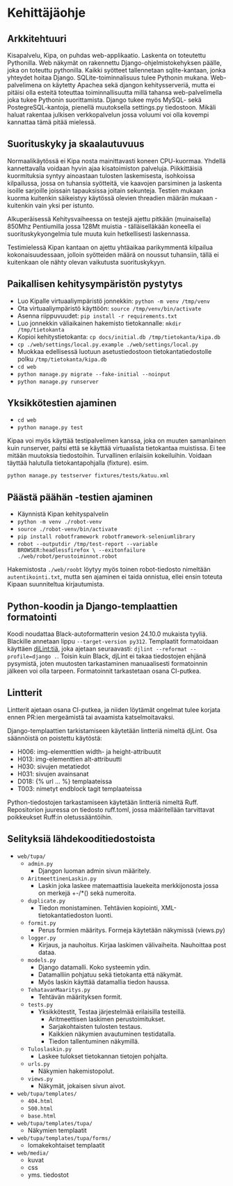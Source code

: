# Kehittäjäohje

## Arkkitehtuuri

Kisapalvelu, Kipa, on puhdas web-applikaatio. Laskenta on toteutettu
Pythonilla. Web näkymät on rakennettu Django-ohjelmistokehyksen päälle,
joka on toteuttu pythonilla. Kaikki syötteet tallennetaan sqlite-kantaan,
jonka yhteydet hoitaa Django. SQLite-toiminnalisuus tulee Pythonin mukana.
Web-palvelimena on käytetty Apachea sekä djangon kehitysserveriä, mutta ei
pitäisi olla esteitä toteuttaa toiminnallisuutta millä tahansa
web-palvelimella joka tukee Pythonin suorittamista. Django tukee myös
MySQL- sekä PostegreSQL-kantoja, pienellä muutoksella settings.py
tiedostoon. Mikäli haluat rakentaa julkisen verkkopalvelun jossa voluumi
voi olla kovempi kannattaa tämä pitää mielessä.

## Suorituskyky ja skaalautuvuus

Normaalikäytössä ei Kipa nosta mainittavasti koneen CPU-kuormaa. Yhdellä
kannettavalla voidaan hyvin ajaa kisatoimiston palveluja. Piikkittäisiä
kuormituksia syntyy ainoastaan tulosten laskemisesta, isohkoissa
kilpailussa, jossa on tuhansia syötteitä, vie kaavojen parsiminen ja
laskenta isoille sarjoille joissain tapauksissa joitain sekunteja. Testien
mukaan kuorma kuitenkin säikeistyy käytössä olevien threadien määrän
mukaan - kuitenkin vain yksi per istunto.

Alkuperäisessä Kehitysvaiheessa on testejä ajettu pitkään (muinaisella)
850Mhz Pentiumilla jossa 128Mt muistia - tälläiselläkään koneella ei
suorituskykyongelmia tule muuta kuin hetkellisesti laskennassa.

Testimielessä Kipan kantaan on ajettu yhtäaikaa parikymmentä kilpailua
kokonaisuudessaan, jolloin syötteiden määrä on noussut tuhansiin, tällä ei
kuitenkaan ole nähty olevan vaikutusta suorituskykyyn.

## Paikallisen kehitysympäristön pystytys

* Luo Kipalle virtuaaliympäristö jonnekkin: `python -m venv /tmp/venv`
* Ota virtuaaliympäristö käyttöön: `source /tmp/venv/bin/activate`
* Asenna riippuvuudet: `pip install -r requirements.txt`
* Luo jonnekkin väliaikainen hakemisto tietokannalle: `mkdir /tmp/tietokanta`
* Kopioi kehitystietokanta: `cp docs/initial.db /tmp/tietokanta/kipa.db`
* `cp ./web/settings/local.py.example ./web/settings/local.py`
* Muokkaa edellisessä luotuun asetustiedostoon tietokantatiedostolle polku
  `/tmp/tietokanta/kipa.db`
* `cd web`
* `python manage.py migrate --fake-initial --noinput`
* `python manage.py runserver`

## Yksikkötestien ajaminen

* `cd web`
* `python manage.py test`

Kipaa voi myös käyttää testipalvelimen kanssa, joka on muuten samanlainen
kuin runserver, paitsi että se käyttää virtuaalista tietokantaa muistissa.
Ei tee mitään muutoksia tiedostoihin. Turvallinen erilaisiin kokeiluihin.
Voidaan täyttää halutulla tietokantapohjalla (fixture). esim.

```
python manage.py testserver fixtures/tests/katuu.xml
```

## Päästä päähän -testien ajaminen

* Käynnistä Kipan kehityspalvelin
* `python -m venv ./robot-venv`
* `source ./robot-venv/bin/activate`
* `pip install robotframework robotframework-seleniumlibrary`
* `robot --outputdir /tmp/test-report --variable BROWSER:headlessfirefox \
  --exitonfailure ./web/robot/perustoiminnot.robot`

Hakemistosta `./web/roobt` löytyy myös toinen robot-tiedosto nimeltään
`autentikointi.txt`, mutta sen ajaminen ei taida onnistua, ellei ensin
toteuta Kipaan suunniteltua kirjautumista.

## Python-koodin ja Django-templaattien formatointi

Koodi noudattaa Black-autoformatterin vesion 24.10.0 mukaista tyyliä.
Blackille annetaan lippu `--target-version py312`. Templaatit formatoidaan
käyttäen [djLint:tiä](https://www.djlint.com/), joka ajetaan seuraavasti:
`djlint --reformat --profile=django .`. Toisin kuin Black, djLint ei takaa
tiedostojen ehjänä pysymistä, joten muutosten tarkastaminen manuaalisesti
formatoinnin jälkeen voi olla tarpeen. Formatoinnit tarkastetaan osana
CI-putkea.

## Lintterit

Lintterit ajetaan osana CI-putkea, ja niiden löytämät ongelmat tulee
korjata ennen PR:ien mergeämistä tai avaamista katselmoitavaksi.

Django-templaattien tarkistamiseen käytetään lintteriä nimeltä djLint. Osa
säännöistä on poistettu käytöstä:

* H006: img-elementtien width- ja height-attribuutit
* H013: img-elementtien alt-attribuutti
* H030: sivujen metatiedot
* H031: sivujen avainsanat
* D018: {% url ... %} templaateissa
* T003: nimetyt endblock tagit templaateissa

Python-tiedostojen tarkastamiseen käytetään lintteriä nimeltä Ruff.
Repositorion juuressa on tiedosto ruff.toml, jossa määritellään tarvittavat
poikkeukset Ruff:in oletussääntöihin.

## Selityksiä lähdekooditiedostoista

* `web/tupa/`
  - `admin.py`
    * Djangon luoman admin sivun määritely.
  - `AritmeettinenLaskin.py`
    * Laskin joka laskee matemaattisia lauekeita merkkijonosta jossa on
      merkejä +-/\*() sekä numeroita.
  - `duplicate.py`
    * Tiedon monistaminen. Tehtävien kopiointi, XML-tietokantatiedoston
      luonti.
  - `formit.py`
    * Perus formien määritys. Formeja käytetään näkymissä (views.py)
  - `logger.py`
    * Kirjaus, ja nauhoitus. Kirjaa laskimen välivaiheita. Nauhoittaa post
      dataa.
  - `models.py`
    * Django datamalli. Koko systeemin ydin.
    * Datamalliin pohjatuu sekä tietokanta että näkymät.
    * Myös laskin käyttää datamallia tiedon haussa.
  - `TehatavanMaaritys.py`
    * Tehtävän määrityksen formit.
  - `tests.py`
    * Yksikkötestit, Testaa järjestelmää erilaisilla testeillä.
      - Aritmeettisen laskimen perustoimitukset.
      - Sarjakohtaisten tulosten testaus.
      - Kaikkien näkymien avautuminen testidatalla.
      - Tiedon tallentuminen näkymillä.
  - `Tuloslaskin.py`
    * Laskee tulokset tietokannan tietojen pohjalta.
  - `urls.py`
    * Näkymien hakemistopolut.
  - `views.py`
    * Näkymät, jokaisen sivun aivot.
* `web/tupa/templates/`
  - `404.html`
  - `500.html`
  - `base.html`
* `web/tupa/templates/tupa/`
  - Näkymien templaatit
* `web/tupa/templates/tupa/forms/`
  - lomakekohtaiset templaatit
* `web/media/`
  - kuvat
  - css
  - yms. tiedostot
